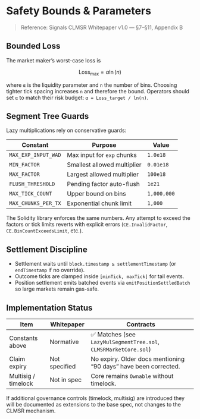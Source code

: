 # Safety Bounds & Parameters

> Reference: Signals CLMSR Whitepaper v1.0 — §7–§11, Appendix B

## Bounded Loss

The market maker’s worst-case loss is

$$
\text{Loss}_{\max} = \alpha \ln(n)
$$

where `α` is the liquidity parameter and `n` the number of bins. Choosing tighter tick spacing increases `n` and therefore the bound. Operators should set `α` to match their risk budget: `α = Loss_target / ln(n)`.

## Segment Tree Guards

Lazy multiplications rely on conservative guards:

| Constant | Purpose | Value |
| --- | --- | --- |
| `MAX_EXP_INPUT_WAD` | Max input for `exp` chunks | `1.0e18` |
| `MIN_FACTOR` | Smallest allowed multiplier | `0.01e18` |
| `MAX_FACTOR` | Largest allowed multiplier | `100e18` |
| `FLUSH_THRESHOLD` | Pending factor auto-flush | `1e21` |
| `MAX_TICK_COUNT` | Upper bound on bins | `1,000,000` |
| `MAX_CHUNKS_PER_TX` | Exponential chunk limit | `1,000` |

The Solidity library enforces the same numbers. Any attempt to exceed the factors or tick limits reverts with explicit errors (`CE.InvalidFactor`, `CE.BinCountExceedsLimit`, etc.).

## Settlement Discipline

- Settlement waits until `block.timestamp ≥ settlementTimestamp` (or `endTimestamp` if no override).
- Outcome ticks are clamped inside `[minTick, maxTick]` for tail events.
- Position settlement emits batched events via `emitPositionSettledBatch` so large markets remain gas-safe.

## Implementation Status

| Item | Whitepaper | Contracts |
| --- | --- | --- |
| Constants above | Normative | ✅ Matches (see `LazyMulSegmentTree.sol`, `CLMSRMarketCore.sol`) |
| Claim expiry | Not specified | No expiry. Older docs mentioning “90 days” have been corrected. |
| Multisig / timelock | Not in spec | Core remains `Ownable` without timelock. |

If additional governance controls (timelock, multisig) are introduced they will be documented as extensions to the base spec, not changes to the CLMSR mechanism.
